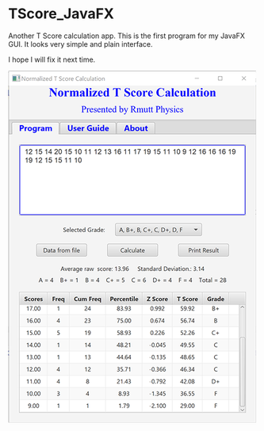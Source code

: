 # TScore_JavaFX
Another T Score calculation app. This is the first program for my JavaFX GUI.
It looks very simple and plain  interface. 

I hope I will fix it next time.

![alt](TScoreJavaFX.png)
